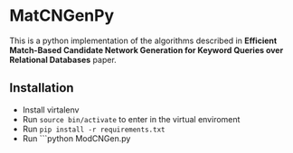 # MatCNGenPy

This is a python implementation of the algorithms described in 
**Efficient Match-Based Candidate Network Generation for Keyword 
Queries over Relational Databases** paper.


## Installation
- Install virtalenv
- Run ```source bin/activate``` to enter in the virtual enviroment
- Run ```pip install -r requirements.txt```
- Run ```python ModCNGen.py

